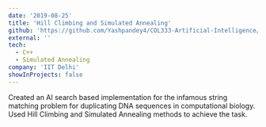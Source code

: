 ```yaml
---
date: '2019-08-25'
title: 'Hill Climbing and Simulated Annealing'
github: 'https://github.com/Yashpandey4/COL333-Artificial-Intelligence/tree/master/1.%20Hill%20Climbing%20and%20Simulated%20Annealing'
external: ''
tech:
  - C++
  - Simulated Annealing
company: 'IIT Delhi'
showInProjects: false
---
```


Created an AI search based implementation for the infamous string matching problem for duplicating DNA sequences in computational biology. Used Hill Climbing and Simulated Annealing methods to achieve the task.